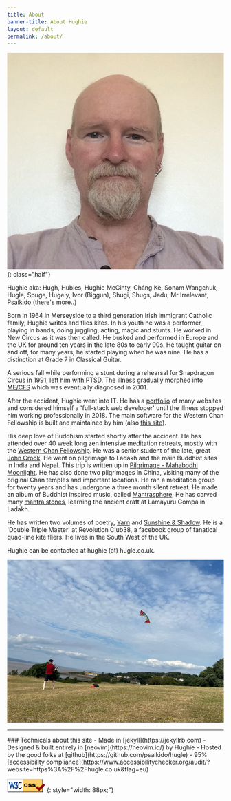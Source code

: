 ```yaml
---
title: About
banner-title: About Hughie
layout: default
permalink: /about/
---
```


![selfie Hughie 2022 June](/assets/images/faves/selfie202207.jpg) 
{: class="half"}

Hughie aka:  Hugh, Hubles, Hughie McGinty, Cháng Kè, Sonam Wangchuk, Hugle,
Spuge, Hugely, Ivor (Biggun), Shugi, Shugs, Jadu, Mr Irrelevant, Psaikido
(there's more..)  


Born in 1964 in Merseyside to a third generation Irish immigrant Catholic
family, Hughie writes and flies kites. In his youth he was a performer, playing
in bands, doing juggling, acting, magic and stunts. He worked in New Circus as
it was then called. He busked and performed in Europe and the UK for around ten
years in the late 80s to early 90s. He taught guitar on and off, for many
years, he started playing when he was nine. He has a distinction at Grade 7 in
Classical Guitar.

A serious fall while performing a stunt during a rehearsal for Snapdragon
Circus in 1991, left him with PTSD. The illness gradually morphed into [ME/CFS](https://batemanhornecenter.org/wp-content/uploads/filebase/education/top_resources/ER-and-Urgent-Care-Considerations-for-MECFS-1.19.22-005.pdfhttps://batemanhornecenter.org/wp-content/uploads/filebase/education/top_resources/ER-and-Urgent-Care-Considerations-for-MECFS-1.19.22-005.pdf)
which was eventually diagnosed in 2001. 

After the accident, Hughie went into IT. He has a
[portfolio](/pages/pix/portfolio.html) of many websites and considered himself
a 'full-stack web developer' until the illness stopped him working
professionally in 2018. The main software for the Western Chan Fellowship is
built and maintained by him (also [this site](#technicals-about-this-site)). 

His deep love of Buddhism started shortly after the accident. He has attended
over 40 week long zen intensive meditation retreats, mostly with the [Western
Chan Fellowship](https://westernchanfellowship.org). He was a senior student of
the late, great [John
Crook](https://en.wikipedia.org/wiki/John_Crook_(ethologist)). He went on
pilgrimage to Ladakh and the main Buddhist sites in India and Nepal. This trip
is written up in [Pilgrimage - Mahabodhi
Moonlight](/pages/prose/pilgrimage/010-leaving.html). He has also done two pilgrimages in
China, visiting many of the original Chan temples and important locations. He
ran a meditation group for twenty years and has undergone a three month silent
retreat. He made an album of Buddhist inspired music, called
[Mantrasphere](/mantrasphere/). He has carved many [mantra
stones](/pages/pix/stones.html), learning the ancient craft at Lamayuru Gompa
in Ladakh. 

He has written two volumes of poetry, [Yarn](/yarn/) and [Sunshine &
Shadow](/sun/). He is a 'Double Triple Master' at Revolution Club38, a facebook
group of fanatical quad-line kite fliers. He lives in the South West of the UK.

Hughie can be contacted at hughie (at) hugle.co.uk.

![Kilkenny field](/assets/images/kites/kilkenny-hc-2022-07-m14.jpg)

<hr />
### Technicals about this site
- Made in [jekyll](https://jekyllrb.com)
- Designed & built entirely in [neovim](https://neovim.io/) by Hughie
- Hosted by the good folks at [github](https://github.com/psaikido/hugle)
- 95% [accessibility compliance](https://www.accessibilitychecker.org/audit/?website=https%3A%2F%2Fhugle.co.uk&flag=eu) 


![w3c valid](/assets/images/site/vcss.gif)
{: style="width: 88px;"}

